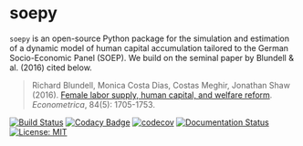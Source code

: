 # soepy

``soepy`` is an open-source Python package for the simulation and estimation of a dynamic model of human capital accumulation tailored to the German Socio-Economic Panel (SOEP). We build on the seminal paper by Blundell & al. (2016) cited below.

> Richard Blundell, Monica Costa Dias, Costas Meghir, Jonathan Shaw (2016). [Female labor supply, human capital, and welfare reform](https://doi.org/10.3982/ECTA11576). *Econometrica*, 84(5): 1705-1753.


[![Build Status](https://travis-ci.org/OpenSourceEconomics/soepy.svg?branch=master)](https://travis-ci.org/OpenSourceEconomics/soepy) 
[![Codacy Badge](https://api.codacy.com/project/badge/Grade/a5740a4444f945418feec63bb79bd51b)](https://www.codacy.com/app/SeBecker/soepy?utm_source=github.com&amp;utm_medium=referral&amp;utm_content=OpenSourceEconomics/soepy&amp;utm_campaign=Badge_Grade)
[![codecov](https://codecov.io/gh/OpenSourceEconomics/soepy/branch/master/graph/badge.svg)](https://codecov.io/gh/OpenSourceEconomics/soepy)
[![Documentation Status](https://readthedocs.org/projects/soepy/badge/?version=latest)](https://soepy.readthedocs.io/en/latest/?badge=latest)
[![License: MIT](https://img.shields.io/badge/License-MIT-blue.svg)](https://github.com/OpenSourceEconomics/soepy/blob/master/LICENSE)
